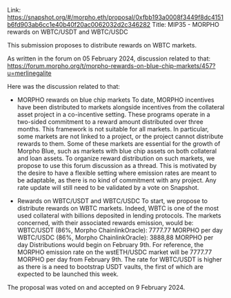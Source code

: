 Link: https://snapshot.org/#/morpho.eth/proposal/0xfbb193a0008f3449f8dc4151b6fd903ab6cc1e40b40f20ac0062032d2c346282
Title: MIP35 - MORPHO rewards on WBTC/USDT and WBTC/USDC

This submission proposes to distribute rewards on WBTC markets. 

As written in the forum on 05 February 2024, discussion related to that: https://forum.morpho.org/t/morpho-rewards-on-blue-chip-markets/457?u=merlinegalite

Here was the discussion related to that:
- MORPHO rewards on blue chip markets
To date, MORPHO incentives have been distributed to markets alongside incentives from the collateral asset project in a co-incentive setting. These programs operate in a two-sided commitment to a reward amount distributed over three months.
This framework is not suitable for all markets. In particular, some markets are not linked to a project, or the project cannot distribute rewards to them. Some of these markets are essential for the growth of Morpho Blue, such as markets with blue chip assets on both collateral and loan assets.
To organize reward distribution on such markets, we propose to use this forum discussion as a thread. This is motivated by the desire to have a flexible setting where emission rates are meant to be adaptable, as there is no kind of commitment with any project. Any rate update will still need to be validated by a vote on Snapshot.

- Rewards on WBTC/USDT and WBTC/USDC
To start, we propose to distribute rewards on WBTC markets. Indeed, WBTC is one of the most used collateral with billions deposited in lending protocols.
The markets concerned, with their associated rewards emission, would be:
WBTC/USDT (86%, Morpho ChainlinkOracle): 7777.77 MORPHO per day
WBTC/USDC (86%, Morpho ChainlinkOracle): 3888,88 MORPHO per day
Distributions would begin on February 9th.
For reference, the MORPHO emission rate on the wstETH/USDC market will be 7777.77 MORPHO per day from February 9th.
The rate for WBTC/USDT is higher as there is a need to bootstrap USDT vaults, the first of which are expected to be launched this week.

The proposal was voted on and accepted on 9 February 2024.